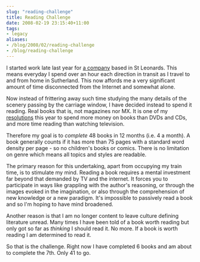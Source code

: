 ```yaml
---
slug: "reading-challenge"
title: Reading Challenge
date: 2008-02-19 23:15:40+11:00
tags:
- legacy
aliases:
- /blog/2008/02/reading-challenge
- /blog/reading-challenge
---
```


I started work late last year for <a href="http://www.idg.com.au" title="IDG Communications">a company</a> based in St Leonards. This means everyday I spend over an hour each direction in transit as I travel to and from home in Sutherland. This now affords me a very significant amount of time disconnected from the Internet and somewhat alone.

Now instead of frittering away such time studying the many details of the scenery passing by the carriage window, I have decided instead to spend it reading. Real books that is, not magazines nor MX. It is one of my <a href="/taxonomy/term/61">resolutions</a> this year to spend more money on books than DVDs and CDs, and more time reading than watching television.

Therefore my goal is to <i>complete</i> 48 books in 12 months (i.e. 4 a month). A book generally counts if it has more than 75 pages with a standard word density per page - so no children's books or comics. There is no limitation on genre which means all topics and styles are readable.

The primary reason for this undertaking, apart from occupying my train time, is to stimulate my mind. Reading a book requires a mental investment far beyond that demanded by TV and the internet. It forces you to participate in ways like grappling with the author's reasoning, or through the images evoked in the imagination, or also through the comprehension of new knowledge or a new paradigm. It's impossible to passively read a book and so I'm hoping to have mind broadened.

Another reason is that I am no longer content to leave culture defining literature unread. Many times I have been told of a book worth reading but only got so far as <i>thinking</i> I should read it. No more. If a book is worth reading I am determined to read it.

So that is the challenge. Right now I have completed 6 books and am about to complete the 7th. Only 41 to go.<!--more-->
